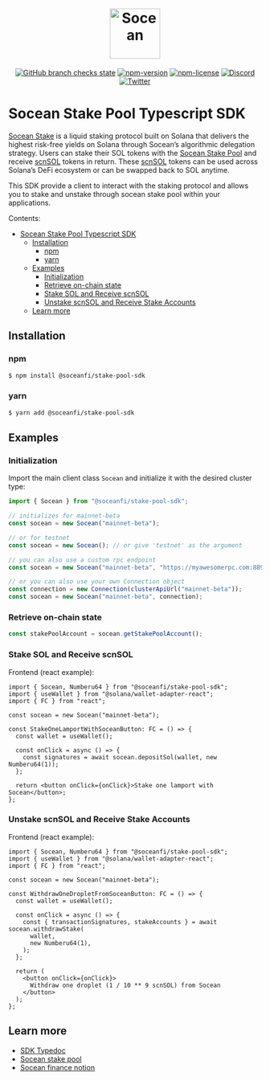 # <div align="center"><a href="https://socean.fi/"><img src="https://raw.githubusercontent.com/igneous-labs/stake-pool-sdk/master/assets/logo.png" height="100" alt="Socean"></a></div>

<div align="center">

[![GitHub branch checks state](https://img.shields.io/github/checks-status/igneous-labs/stake-pool-sdk/master?style=flat)](https://github.com/igneous-labs/stake-pool-sdk)
[![npm-version](https://img.shields.io/npm/v/@soceanfi/stake-pool-sdk?style=flat)](https://npmjs.com/@soceanfi/stake-pool-sdk)
[![npm-license](https://img.shields.io/npm/l/@soceanfi/stake-pool-sdk?style=flat)](https://npmjs.com/@soceanfi/stake-pool-sdk)
[![Discord](https://img.shields.io/discord/852171430089981982?label=discord&style=flat&color=f24f83)](https://discord.com/invite/socean)
[![Twitter](https://img.shields.io/twitter/follow/soceanfinance?style=flat&color=f24f83)](https://twitter.com/SoceanFinance)

</div>

# Socean Stake Pool Typescript SDK

[Socean Stake](https://socean.fi/app/stake) is a liquid staking protocol built
on Solana that delivers the highest risk-free yields on Solana through Socean’s
algorithmic delegation strategy. Users can stake their SOL tokens with the
[Socean Stake Pool](https://socean.fi/app/stake) and receive [scnSOL] tokens in return. These [scnSOL] tokens
can be used across Solana’s DeFi ecosystem or can be swapped back to SOL anytime.

[scnsol]: https://solscan.io/token/5oVNBeEEQvYi1cX3ir8Dx5n1P7pdxydbGF2X4TxVusJm

This SDK provide a client to interact with the staking protocol and allows you
to stake and unstake through socean stake pool within your applications.

Contents:
- [Socean Stake Pool Typescript SDK](#socean-stake-pool-typescript-sdk)
  - [Installation](#installation)
    - [npm](#npm)
    - [yarn](#yarn)
  - [Examples](#examples)
    - [Initialization](#initialization)
    - [Retrieve on-chain state](#retrieve-on-chain-state)
    - [Stake SOL and Receive scnSOL](#stake-sol-and-receive-scnsol)
    - [Unstake scnSOL and Receive Stake Accounts](#unstake-scnsol-and-receive-stake-accounts)
  - [Learn more](#learn-more)

## Installation

### npm

```bash
$ npm install @soceanfi/stake-pool-sdk
```

### yarn

```bash
$ yarn add @soceanfi/stake-pool-sdk
```

## Examples

### Initialization

Import the main client class `Socean` and initialize it with the desired cluster type:

```ts
import { Socean } from "@soceanfi/stake-pool-sdk";

// initializes for mainnet-beta
const socean = new Socean("mainnet-beta");

// or for testnet
const socean = new Socean(); // or give 'testnet' as the argument

// you can also use a custom rpc endpoint
const socean = new Socean("mainnet-beta", "https://myawesomerpc.com:8899");

// or you can also use your own Connection object
const connection = new Connection(clusterApiUrl("mainnet-beta"));
const socean = new Socean("mainnet-beta", connection);
```

### Retrieve on-chain state

```ts
const stakePoolAccount = socean.getStakePoolAccount();
```

### Stake SOL and Receive scnSOL

Frontend (react example):

```tsx
import { Socean, Numberu64 } from "@soceanfi/stake-pool-sdk";
import { useWallet } from "@solana/wallet-adapter-react";
import { FC } from "react";

const socean = new Socean("mainnet-beta");

const StakeOneLamportWithSoceanButton: FC = () => {
  const wallet = useWallet();

  const onClick = async () => {
    const signatures = await socean.depositSol(wallet, new Numberu64(1));
  };

  return <button onClick={onClick}>Stake one lamport with Socean</button>;
};
```

### Unstake scnSOL and Receive Stake Accounts

Frontend (react example):

```tsx
import { Socean, Numberu64 } from "@soceanfi/stake-pool-sdk";
import { useWallet } from "@solana/wallet-adapter-react";
import { FC } from "react";

const socean = new Socean("mainnet-beta");

const WithdrawOneDropletFromSoceanButton: FC = () => {
  const wallet = useWallet();

  const onClick = async () => {
    const { transactionSignatures, stakeAccounts } = await socean.withdrawStake(
      wallet,
      new Numberu64(1),
    );
  };

  return (
    <button onClick={onClick}>
      Withdraw one droplet (1 / 10 ** 9 scnSOL) from Socean
    </button>
  );
};
```

## Learn more

- [SDK Typedoc](https://stake-pool-sdk.vercel.app/)
- [Socean stake pool](https://socean.fi)
- [Socean finance notion](https://soceanfi.notion.site/)
